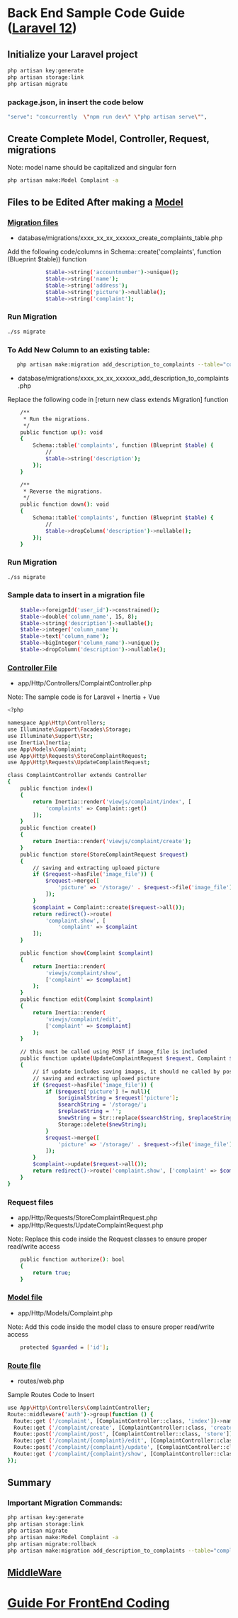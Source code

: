 # Back End Sample Code Guide ([Laravel 12](https://laravel.com/docs/12.x/installation))

## Initialize your Laravel project

```sh
php artisan key:generate
php artisan storage:link
php artisan migrate
```

### package.json, in <scripts> insert the code below

```sh
"serve": "concurrently  \"npm run dev\" \"php artisan serve\"",
```

## Create Complete Model, Controller, Request, migrations
Note: model name should be capitalized and singular forn

```sh
php artisan make:Model Complaint -a
```

## Files to be Edited After making a [Model](https://laravel.com/docs/12.x/eloquent)

### [Migration files](https://laravel.com/docs/12.x/migrations)

* database/migrations/xxxx_xx_xx_xxxxxx_create_complaints_table.php

Add the following code/columns in Schema::create('complaints', function (Blueprint $table)) function
```sh
            $table->string('accountnumber')->unique();
            $table->string('name');
            $table->string('address');
            $table->string('picture')->nullable();
            $table->string('complaint');
```

### Run Migration
```sh
./ss migrate
```

### To Add New Column to an existing table:

```sh
   php artisan make:migration add_description_to_complaints --table="complaints"
```

* database/migrations/xxxx_xx_xx_xxxxxx_add_description_to_complaints.php

Replace the following code in [return new class extends Migration] function
```sh
    /**
     * Run the migrations.
     */
    public function up(): void
    {
        Schema::table('complaints', function (Blueprint $table) {
            //
            $table->string('description');
        });
    }

    /**
     * Reverse the migrations.
     */
    public function down(): void
    {
        Schema::table('complaints', function (Blueprint $table) {
            //
            $table->dropColumn('description')->nullable();
        });
    }
```

### Run Migration
```sh
./ss migrate
```

### Sample data to insert in a migration file

```sh
	$table->foreignId('user_id')->constrained();
	$table->double('column_name', 15, 8);
	$table->string('description')->nullable(); 
	$table->integer('column_name');
	$table->text('column_name');
	$table->bigInteger('column_name')->unique();
	$table->dropColumn('description')->nullable();
```

### [Controller File](https://laravel.com/docs/12.x/controllers#main-content)

* app/Http/Controllers/ComplaintController.php

Note: The sample code is for Laravel + Inertia + Vue

```sh
<?php

namespace App\Http\Controllers;
use Illuminate\Support\Facades\Storage;
use Illuminate\Support\Str;
use Inertia\Inertia;
use App\Models\Complaint;
use App\Http\Requests\StoreComplaintRequest;
use App\Http\Requests\UpdateComplaintRequest;

class ComplaintController extends Controller
{
    public function index()
    {
        return Inertia::render('viewjs/complaint/index', [
            'complaints' => Complaint::get()
        ]);
    }
    public function create()
    {
        return Inertia::render('viewjs/complaint/create');
    }
    public function store(StoreComplaintRequest $request)
    {
        // saving and extracting uploaed picture
        if ($request->hasFile('image_file')) {
            $request->merge([
                'picture' => '/storage/' . $request->file('image_file')->store('pictures', 'public'),
            ]);
        }
        $complaint = Complaint::create($request->all());
        return redirect()->route(
            'complaint.show', [
                'complaint' => $complaint
        ]);
    }

    public function show(Complaint $complaint)
    {
        return Inertia::render(
            'viewjs/complaint/show',
            ['complaint' => $complaint]
        );
    }
    public function edit(Complaint $complaint)
    {
        return Inertia::render(
            'viewjs/complaint/edit',
            ['complaint' => $complaint]
        );
    }

    // this must be called using POST if image_file is included
    public function update(UpdateComplaintRequest $request, Complaint $complaint)
    {
        // if update includes saving images, it should ne called by post not put or patch
        // saving and extracting uploaed picture
        if ($request->hasFile('image_file')) {
            if ($request['picture'] != null){
                $originalString = $request['picture'];
                $searchString = '/storage/';
                $replaceString = '';
                $newString = Str::replace($searchString, $replaceString, $originalString);
                Storage::delete($newString);
            }
            $request->merge([
                'picture' => '/storage/' . $request->file('image_file')->store('pictures', 'public'),
            ]);
        }
        $complaint->update($request->all());
        return redirect()->route('complaint.show', ['complaint' => $complaint]);
    }
}
```

### Request files

* app/Http/Requests/StoreComplaintRequest.php
* app/Http/Requests/UpdateComplaintRequest.php

Note: Replace this code inside the Request classes to ensure proper read/write access
```sh
    public function authorize(): bool
    {
        return true;
    }
```

### [Model file](https://laravel.com/docs/12.x/eloquent#generating-model-classes)

* app/Http/Models/Complaint.php

Note: Add this code inside the model class to ensure proper read/write access
```sh
    protected $guarded = ['id'];
```

### [Route file](https://laravel.com/docs/12.x/routing)

* routes/web.php

Sample Routes Code to Insert

```sh
use App\Http\Controllers\ComplaintController;
Route::middleware('auth')->group(function () {
  Route::get ('/complaint', [ComplaintController::class, 'index'])->name('complaint.index');
  Route::get ('/complaint/create', [ComplaintController::class, 'create'])->name('complaint.create');
  Route::post('/complaint/post', [ComplaintController::class, 'store'])->name('complaint.post');
  Route::get ('/complaint/{complaint}/edit', [ComplaintController::class, 'edit'])->name('complaint.edit');
  Route::post('/complaint/{complaint}/update', [ComplaintController::class, 'update'])->name('complaint.update');
  Route::get ('/complaint/{complaint}/show', [ComplaintController::class, 'show'])->name('complaint.show');
});
```

## Summary

### Important Migration Commands:

```sh
php artisan key:generate
php artisan storage:link
php artisan migrate
php artisan make:Model Complaint -a
php artisan migrate:rollback
php artisan make:migration add_description_to_complaints --table="complaints"
```

## [MiddleWare](https://laravel.com/docs/12.x/middleware)

#  [Guide For FrontEnd Coding](https://github.com/gc120978levelup1/ss_LAMP_Docker/blob/master/README%20file%20Frontend%20Guide.md)